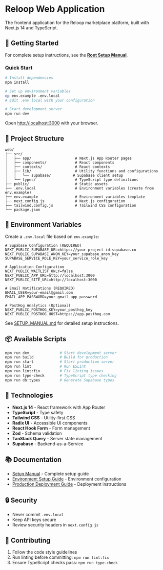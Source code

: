 # Reloop Web Application

The frontend application for the Reloop marketplace platform, built with Next.js 14 and TypeScript.

## 🚀 Getting Started

For complete setup instructions, see the [**Root Setup Manual**](../SETUP_MANUAL.md).

### Quick Start

```bash
# Install dependencies
npm install

# Set up environment variables
cp env.example .env.local
# Edit .env.local with your configuration

# Start development server
npm run dev
```

Open [http://localhost:3000](http://localhost:3000) with your browser.

## 📁 Project Structure

```
web/
├── src/
│   ├── app/                    # Next.js App Router pages
│   ├── components/             # React components
│   ├── contexts/               # React contexts
│   ├── lib/                    # Utility functions and configurations
│   │   └── supabase/          # Supabase client setup
│   └── types/                  # TypeScript type definitions
├── public/                     # Static assets
├── .env.local                  # Environment variables (create from env.example)
├── env.example                 # Environment variables template
├── next.config.js              # Next.js configuration
├── tailwind.config.js          # Tailwind CSS configuration
└── package.json
```

## 🔧 Environment Variables

Create a `.env.local` file based on `env.example`:

```env
# Supabase Configuration (REQUIRED)
NEXT_PUBLIC_SUPABASE_URL=https://your-project-id.supabase.co
NEXT_PUBLIC_SUPABASE_ANON_KEY=your_supabase_anon_key
SUPABASE_SERVICE_ROLE_KEY=your_service_role_key

# Application Configuration
NEXT_PUBLIC_WAITLIST_ONLY=false
NEXT_PUBLIC_APP_URL=http://localhost:3000
NEXT_PUBLIC_SITE_URL=http://localhost:3000

# Email Notifications (REQUIRED)
EMAIL_USER=your-email@gmail.com
EMAIL_APP_PASSWORD=your_gmail_app_password

# PostHog Analytics (Optional)
NEXT_PUBLIC_POSTHOG_KEY=your_posthog_key
NEXT_PUBLIC_POSTHOG_HOST=https://app.posthog.com
```

See [SETUP_MANUAL.md](../SETUP_MANUAL.md) for detailed setup instructions.

## 📦 Available Scripts

```bash
npm run dev              # Start development server
npm run build            # Build for production
npm run start            # Start production server
npm run lint             # Run ESLint
npm run lint:fix         # Fix linting issues
npm run type-check       # TypeScript type checking
npm run db:types         # Generate Supabase types
```

## 🎨 Technologies

- **Next.js 14** - React framework with App Router
- **TypeScript** - Type safety
- **Tailwind CSS** - Utility-first CSS
- **Radix UI** - Accessible UI components
- **React Hook Form** - Form management
- **Zod** - Schema validation
- **TanStack Query** - Server state management
- **Supabase** - Backend-as-a-Service

## 📚 Documentation

- [Setup Manual](../SETUP_MANUAL.md) - Complete setup guide
- [Environment Setup Guide](./ENVIRONMENT_SETUP_GUIDE.md) - Environment configuration
- [Production Deployment Guide](./PRODUCTION_DEPLOYMENT_GUIDE.md) - Deployment instructions

## 🔒 Security

- Never commit `.env.local`
- Keep API keys secure
- Review security headers in `next.config.js`

## 🤝 Contributing

1. Follow the code style guidelines
2. Run linting before committing: `npm run lint:fix`
3. Ensure TypeScript checks pass: `npm run type-check`
